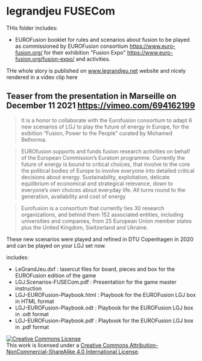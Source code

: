 # legrandjeu FUSECom

THis folder includes:

- EUROFusion booklet for rules and scenarios about fusion to be played as commissioned by EUROFusion consortium https://www.euro-fusion.org/ for their exhibition "Fusion Expo" https://www.euro-fusion.org/fusion-expo/ and activities.

THe whole story is published on www.legrandjeu.net website and nicely rendered in a video clip here

## Teaser from the presentation in Marseille on December 11 2021 https://vimeo.com/694162199

> It is a honor to collaborate with the Eurofusion consortium to adapt 6 new scenarios of LGJ to play the future of energy in Europe, for the exibition “Fusion, Power to the People” curated by Mohamed Belhorma.

> EUROfusion supports and funds fusion research activities on behalf of the European Commission’s Euratom programme. Currently the future of energy is bound to critical choices, that involve to the core the political bodies of Europe to involve everyone into detailed critical decisions about energy. Sustainability, exploitation, delicate equilibrium of economical and strategical relevance, down to everyone’s own choices about everyday life. All turns round to the generation, availability and cost of energy

> Eurofusion is a consortium that currently ties 30 research organizations, and behind them 152 associated entities, including universities and companies, from 25 European Union member states plus the United Kingdom, Switzerland and Ukraine.

These new scenarios were played and refined in DTU Copenhagen in 2020 and can be played on your LGJ set now.


includes:
- LeGrandJeu.dxf : lasercut files for board, pieces and box for the EUROFusion edition of the game
- LGJ.Scenarios-FUSECom.pdf : Presentation for the game master instruction
- LGJ-EUROFusion-Playbook.html : Playbook for the EUROFusion LGJ box in HTML format
- LGJ-EUROFusion-Playbook.odt : Playbook for the EUROFusion LGJ box in .odt format
- LGJ-EUROFusion-Playbook.pdf : Playbook for the EUROFusion LGJ box in .pdf format

<a rel="license" href="http://creativecommons.org/licenses/by-nc-sa/4.0/"><img alt="Creative Commons License" style="border-width:0" src="https://i.creativecommons.org/l/by-nc-sa/4.0/88x31.png" /></a><br />This work is licensed under a <a rel="license" href="http://creativecommons.org/licenses/by-nc-sa/4.0/">Creative Commons Attribution-NonCommercial-ShareAlike 4.0 International License</a>.
